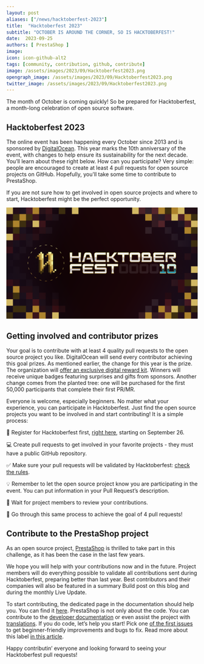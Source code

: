 ```yaml
---
layout: post
aliases: ["/news/hacktoberfest-2023"]
title:  "Hacktoberfest 2023"
subtitle: "OCTOBER IS AROUND THE CORNER, SO IS HACKTOBERFEST!"
date:  2023-09-25
authors: [ PrestaShop ]
image: 
icon: icon-github-alt2
tags: [community, contribution, github, contribute]
image: /assets/images/2023/09/Hacktoberfest2023.png
opengraph_image: /assets/images/2023/09/Hacktoberfest2023.png
twitter_image: /assets/images/2023/09/Hacktoberfest2023.png
---
```


The month of October is coming quickly! So be prepared for Hacktoberfest, a month-long celebration of open source software.

## Hacktoberfest 2023

The online event has been happening every October since 2013 and is sponsored by [DigitalOcean](https://www.digitalocean.com/). This year marks the 10th anniversary of the event, with changes to help ensure its sustainability for the next decade. You’ll learn about these right below. How can you participate? Very simple: people are encouraged to create at least 4 pull requests for open source projects on GitHub. Hopefully, you'll take some time to contribute to PrestaShop.

If you are not sure how to get involved in open source projects and where to start, Hacktoberfest might be the perfect opportunity.

![Hacktoberfest 2023](/assets/images/2023/09/Hacktoberfest2023.png)

## Getting involved and contributor prizes ##
Your goal is to contribute with at least 4 quality pull requests to the open source project you like. DigitalOcean will send every contributor achieving this goal prizes. As mentioned earlier, the change for this year is the prize. The organization will [offer an exclusive digital reward kit](https://hacktoberfest.com/about/#digital-rewards). Winners will receive unique badges featuring surprises and gifts from sponsors.
Another change comes from the planted tree: one will be purchased for the first 50,000 participants that complete their first PR/MR.

Everyone is welcome, especially beginners. No matter what your experience, you can participate in Hacktoberfest. Just find the open source projects you want to be involved in and start contributing! It is a simple process:

:wave: Register for Hacktoberfest first, [right here](https://hacktoberfest.digitalocean.com/register), starting on September 26.

:computer: Create pull requests to get involved in your favorite projects - they must have a public GitHub repository.

:white_check_mark: Make sure your pull requests will be validated by Hacktoberfest: [check the rules](https://hacktoberfest.com/participation/#pr-mr-details).

:bulb: Remember to let the open source project know you are participating in the event. You can put information in your Pull Request’s description.

:busts_in_silhouette: Wait for project members to review your contributions.

:repeat: Go through this same process to achieve the goal of 4 pull requests!

## Contribute to the PrestaShop project ##
As an open source project, [PrestaShop](https://github.com/PrestaShop) is thrilled to take part in this challenge, as it has been the case in the last few years.

We hope you will help with your contributions now and in the future. Project members will do everything possible to validate all contributions sent during Hacktoberfest, preparing better than last year.
Best contributors and their companies will also be featured in a summary Build post on this blog and during the monthly Live Update.

To start contributing, the dedicated page in the documentation should help you. You can find it [here](https://devdocs.prestashop-project.org/8/contribute/). PrestaShop is not only about the code. You can contribute to the [developer documentation](https://devdocs.prestashop-project.org/8/) or even assist the project with [translations](https://crowdin.com/project/prestashop-official).
If you do code, let’s help you start! Pick one [of the first issues](https://github.com/PrestaShop/PrestaShop/issues?q=is%3Aissue+is%3Aopen+label%3A%22good+first+issue%22) to get beginner-friendly improvements and bugs to fix. Read more about this label [in this article](https://build.prestashop-project.org/news/a-definition-of-the-good-first-issue-label).

Happy contributin’ everyone and looking forward to seeing your Hacktoberfest pull requests!

